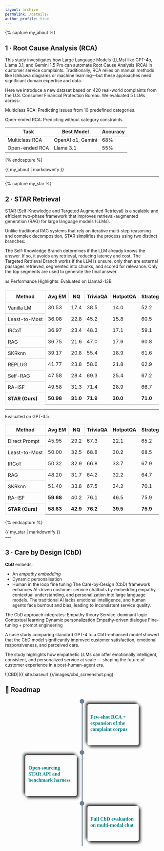 ```yaml
---
layout: archive
permalink: /details/
author_profile: true
---
```

{% capture my_about %}



## 1 · Root Cause Analysis (RCA)

This study investigates how Large Language Models (LLMs) like GPT-4o, Llama 3.1, and Gemini 1.5 Pro can automate Root Cause Analysis (RCA) in customer service complaints. Traditionally, RCA relies on manual methods like Ishikawa diagrams or machine learning—but these approaches need significant domain expertise and data.

Here we introduce a new dataset based on 420 real-world complaints from the U.S. Consumer Financial Protection Bureau. We evaluated 5 LLMs across:

Multiclass RCA: Predicting issues from 10 predefined categories.

Open-ended RCA: Predicting without category constraints.

| Task        | Best Model | Accuracy   | 
|---------------|--------|------|
|Multiclass RCA | OpenAI o1, Gemini  | 68% |
|Open-ended RCA |   Llama 3.1 | 55% |

{% endcapture %}
<div class="wow animate__animated animate__fadeInUp" data-wow-delay="0.3s" data-wow-duration="1s">
  {{ my_about | markdownify }}
</div>


---

{% capture my_star %}

## 2 · STAR Retrieval

STAR (Self-Knowledge and Targeted Augmented Retrieval) is a scalable and efficient two-phase framework that improves retrieval-augmented generation (RAG) for large language models (LLMs).

Unlike traditional RAG systems that rely on iterative multi-step reasoning and complex decomposition, STAR simplifies the process using two distinct branches:

The Self-Knowledge Branch determines if the LLM already knows the answer. If so, it avoids any retrieval, reducing latency and cost. The Targeted Retrieval Branch works if the LLM is unsure, only then are external passages retrieved, segmented into chunks, and scored for relevance. Only the top segments are used to generate the final answer.

📊 Performance Highlights:
Evaluated on Llama2-13B
<div style="overflow-x: auto; margin: 1rem 0;">
  <table style="border-collapse: collapse; min-width: 600px; margin: 0 auto; ">
    <thead>
      <tr>
        <th style="border: 1px solid #ccc; padding: 8px;">Method</th>
        <th style="border: 1px solid #ccc; padding: 8px;">Avg EM</th>
        <th style="border: 1px solid #ccc; padding: 8px;">NQ</th>
        <th style="border: 1px solid #ccc; padding: 8px;">TriviaQA</th>
        <th style="border: 1px solid #ccc; padding: 8px;">HotpotQA</th>
        <th style="border: 1px solid #ccc; padding: 8px;">StrategyQA</th>
      </tr>
    </thead>
    <tbody>
      <tr>
        <td style="border: 1px solid #ccc; padding: 8px;">Vanilla LM</td>
        <td>30.53</td><td>17.4</td><td>38.5</td><td>14.0</td><td>52.2</td>
      </tr>
      <tr>
        <td style="border: 1px solid #ccc; padding: 8px;">Least-to-Most</td>
        <td>36.08</td><td>22.8</td><td>45.2</td><td>15.8</td><td>60.5</td>
      </tr>
      <tr>
        <td style="border: 1px solid #ccc; padding: 8px;">IRCoT</td>
        <td>36.97</td><td>23.4</td><td>48.3</td><td>17.1</td><td>59.1</td>
      </tr>
      <tr>
        <td style="border: 1px solid #ccc; padding: 8px;">RAG</td>
        <td>36.75</td><td>21.6</td><td>47.0</td><td>17.6</td><td>60.8</td>
      </tr>
      <tr>
        <td style="border: 1px solid #ccc; padding: 8px;">SKRknn</td>
        <td>39.17</td><td>20.8</td><td>55.4</td><td>18.9</td><td>61.6</td>
      </tr>
      <tr>
        <td style="border: 1px solid #ccc; padding: 8px;">REPLUG</td>
        <td>41.77</td><td>23.8</td><td>58.6</td><td>21.8</td><td>62.9</td>
      </tr>
      <tr>
        <td style="border: 1px solid #ccc; padding: 8px;">Self-RAG</td>
        <td>47.58</td><td>28.4</td><td>69.3</td><td>25.4</td><td>67.2</td>
      </tr>
      <tr>
        <td style="border: 1px solid #ccc; padding: 8px;">RA-ISF</td>
        <td>49.58</td><td>31.3</td><td>71.4</td><td>28.9</td><td>66.7</td>
      </tr>
      <tr>
        <td style="border: 1px solid #ccc; padding: 8px;"><strong>STAR (Ours)</strong></td>
        <td><strong>50.98</strong></td>
        <td><strong>31.0</strong></td>
        <td><strong>71.9</strong></td>
        <td><strong>30.0</strong></td>
        <td><strong>71.0</strong></td>
      </tr>
    </tbody>
  </table>
</div>



---
Evaluated on GPT-3.5

<style>
.table-scroll {
  overflow-x: auto;
  width: 100%;
}

.table-scroll table {
  width: max-content;
  min-width: 100%;
  border-collapse: collapse;
}
</style>

<div style="overflow-x: auto; margin: 1rem 0;">
  <table style="border-collapse: collapse; min-width: 600px; margin: 0 auto; ">
    <thead>
      <tr>
        <th style="border: 1px solid #ddd; padding: 8px;">Method</th>
        <th style="border: 1px solid #ddd; padding: 8px;">Avg EM</th>
        <th style="border: 1px solid #ddd; padding: 8px;">NQ</th>
        <th style="border: 1px solid #ddd; padding: 8px;">TriviaQA</th>
        <th style="border: 1px solid #ddd; padding: 8px;">HotpotQA</th>
        <th style="border: 1px solid #ddd; padding: 8px;">StrategyQA</th>
      </tr>
    </thead>
    <tbody>
      <tr>
        <td style="border: 1px solid #ddd; padding: 8px;">Direct Prompt</td>
        <td>45.95</td><td>29.2</td><td>67.3</td><td>22.1</td><td>65.2</td>
      </tr>
      <tr>
        <td style="border: 1px solid #ddd; padding: 8px;">Least-to-Most</td>
        <td>50.00</td><td>32.5</td><td>68.8</td><td>30.2</td><td>68.5</td>
      </tr>
      <tr>
        <td style="border: 1px solid #ddd; padding: 8px;">IRCoT</td>
        <td>50.32</td><td>32.9</td><td>66.8</td><td>33.7</td><td>67.9</td>
      </tr>
      <tr>
        <td style="border: 1px solid #ddd; padding: 8px;">RAG</td>
        <td>48.20</td><td>31.7</td><td>64.2</td><td>32.2</td><td>64.7</td>
      </tr>
      <tr>
        <td style="border: 1px solid #ddd; padding: 8px;">SKRknn</td>
        <td>51.40</td><td>33.8</td><td>67.5</td><td>34.2</td><td>70.1</td>
      </tr>
      <tr>
        <td style="border: 1px solid #ddd; padding: 8px;">RA-ISF</td>
        <td><b>59.68</b></td><td>40.2</td><td>76.1</td><td>46.5</td><td>75.9</td>
      </tr>
      <tr>
        <td style="border: 1px solid #ddd; padding: 8px;"><b>STAR (Ours)</b></td>
        <td><b>58.63</b></td><td><b>42.9</b></td><td><b>76.2</b></td><td><b>39.5</b></td><td><b>75.9</b></td>
      </tr>
    </tbody>
  </table>
</div>


{% endcapture %}
<div class="wow animate__animated animate__fadeInUp" data-wow-delay="0.3s" data-wow-duration="1s">
  {{ my_star | markdownify }}
</div>
---

## 3 · Care by Design (CbD)

**CbD** embeds:
- An *empathy embedding*
- Dynamic personalisation
- Human in the loop fine tuning
The Care-by-Design (CbD) framework  enhances AI-driven customer service chatbots by embedding empathy, contextual understanding, and personalization into large language models. The traditional AI lacks emotional intelligence, and human agents face burnout and bias, leading to inconsistent service quality.

The CbD approach integrates:
Empathy theory
Service-dominant logic
Contextual learning
Dynamic personalization
Empathy-driven dialogue
Fine-tuning + prompt engineering

A case study comparing standard GPT-4 to a CbD-enhanced model showed that the CbD model significantly improved customer satisfaction, emotional responsiveness, and perceived care.

The study highlights how empathetic LLMs can offer emotionally intelligent, consistent, and personalized service at scale — shaping the future of customer experience in a post-human-agent era.
<!-- Together, these significantly boost customer satisfaction, as demonstrated in a **20-user study**. -->

![CBD]({{ site.baseurl }}/images/cbd_screenshot.png)


<style>
.design-section {
  display: flex;
  flex-direction: column;
  align-items: center;
  justify-content: center;
  /* background-color: #1f1f1f; */
  /* min-height: 100vh; */
  /* padding: 10px 0; */
  font-family: Jost;
}

.design {
  display: flex;
  align-items: center;
  justify-content: center;
}

.timeline {
  width: 80%;
  height: auto;
  max-width: 800px;
  margin: 0 auto;
  display: flex;
  flex-direction: column;
}

.timeline-content {
  padding: 10px;
  /* background: #1f1f1f; */
  -webkit-box-shadow: 5px 5px 10px #1a1a1a, -5px -5px 10px #242424;
          box-shadow: 5px 5px 10px #1a1a1a, -5px -5px 10px #242424;
  border-radius: 5px;
  color: teal;
  /* padding: 1.75rem; */
  transition: 0.4s ease;
  overflow-wrap: break-word !important;
  margin: 1rem;
  /* margin-bottom: 20px; */
  border-radius: 6px;
}

/* .timeline-component {
  margin: 0px 20px 20px 20px;
} */

@media screen and (min-width: 768px) {
  .timeline {
    display: grid;
    grid-template-columns: 1fr 3px 1fr;
  }
  .timeline-middle {
    position: relative;
    background-image: linear-gradient(45deg, #6d8196, #6d8196, #6d8196);
    /* background-image: linear-gradient(45deg, #F27121, #E94057, #8A2387); */
    width: 3px;
    height: 100%;
  }
  .main-middle {
    opacity: 0;
  }
  .timeline-circle {
    position: absolute;
    top: 0;
    left: 50%;
    width: 15px;
    height: 15px;
    border-radius: 50%;
    background-image: linear-gradient(45deg, #6d8196, #6d8196, #6d8196);
    -webkit-transform: translateX(-50%);
            transform: translateX(-50%);
  }
}
</style>

<style>
  @import url('https://fonts.googleapis.com/css2?family=Jost:wght@200;300;400&display=swap');
</style>

## 🔭 Roadmap
<!-- Timeline container -->
<section class="design-section">
  <div class="timeline">
    <div class="timeline-empty"></div>
    <!-- First timeline block -->
    <div class="timeline-middle">
      <div class="timeline-circle"></div>
    </div>
    <div class="timeline-component timeline-content">
      <h3 style="margin-bottom:2rem">Few‑shot RCA + expansion of the complaint corpus</h3>
    </div>
    <!-- Second timeline block -->
    <div class="timeline-component timeline-content">
      <h3 style="margin-bottom:2rem">Open‑sourcing STAR API and benchmark harness</h3>
    </div>
    <div class="timeline-middle">
      <div class="timeline-circle"></div>
    </div>
    <div class="timeline-empty"></div>
    <!-- Third timeline block -->
    <div class="timeline-empty"></div>
    <div class="timeline-middle">
      <div class="timeline-circle"></div>
    </div>
    <div class="timeline-component timeline-content">
      <h3 style="margin-bottom:2rem">Full CbD evaluation on multi-modal chat</h3>
    </div>

  </div>
</section>
